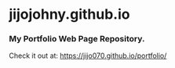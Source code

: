 # jijojohny.github.io
### My Portfolio Web Page Repository.  
Check it out at: https://jijo070.github.io/portfolio/
